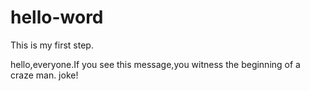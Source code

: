# hello-word
This is my first step.


hello,everyone.If you see this message,you witness the beginning of a craze man.
joke!
